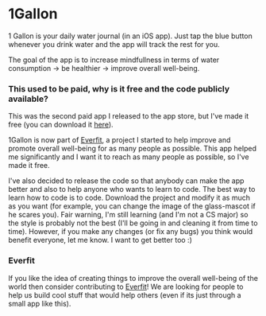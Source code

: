 # 1Gallon

1 Gallon is your daily water journal (in an iOS app).
Just tap the blue button whenever you drink water and the app will track the rest for you.

The goal of the app is to increase mindfullness in terms of water consumption -> be healthier -> improve overall well-being.

### This used to be paid, why is it free and the code publicly available?

This was the second paid app I released to the app store, but I've made it free (you can download it [here](https://itunes.apple.com/us/app/1-gallon-daily-water-journal/id1180844479?mt=8)). 

1Gallon is now part of [Everfit](http://everfit.co), a project I started to help improve and promote overall well-being for as many people as possible. This app helped me significantly and I want it to reach as many people as possible, so I've made it free. 

I've also decided to release the code so that anybody can make the app better and also to help anyone who wants to learn to code. The best way to learn how to code is to code. Download the project and modify it as much as you want (for example, you can change the image of the glass-mascot if he scares you). Fair warning, I'm still learning (and I'm not a CS major) so the style is probably not the best (I'll be going in and cleaning it from time to time). However, if you make any changes (or fix any bugs) you think would benefit everyone, let me know. I want to get better too :)

### Everfit

If you like the idea of creating things to improve the overall well-being of the world then consider contributing to [Everfit](http://everfit.co)! We are looking for people to help us build cool stuff that would help others (even if its just through a small app like this).
